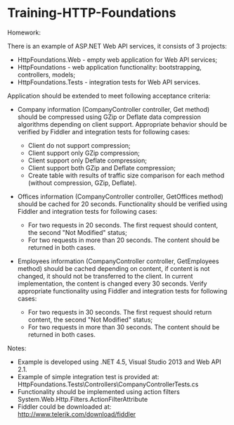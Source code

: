 Training-HTTP-Foundations
=========================

Homework:

There is an example of ASP.NET Web API services, it consists of 3 projects:
 - HttpFoundations.Web - empty web application for Web API services;
 - HttpFoundations - web application functionality: bootstrapping, controllers, models;
 - HttpFoundations.Tests - integration tests for Web API services.

Application should be extended to meet following acceptance criteria:
 - Company information (CompanyController controller, Get method) should be compressed using GZip or Deflate data compression algorithms depending on client support. Appropriate behavior should be verified by Fiddler and integration tests for following cases:
 	- Client do not support compression;
 	- Client support only GZip compression;
 	- Client support only Deflate compression;
 	- Client support both GZip and Deflate compression;
 	- Create table with results of traffic size comparison for each method (without compression, GZip, Deflate).
 
 - Offices information (CompanyController controller, GetOffices method) should be cached for 20 seconds. Functionality should be verified using Fiddler and integration tests for following cases:
 	- For two requests in 20 seconds. The first request should content, the second "Not Modified" status;
 	- For two requests in more than 20 seconds. The content should be returned in both cases.

 - Employees information (CompanyController controller, GetEmployees method) should be cached depending on content, if content is not changed, it should not be transferred to the client. In current implementation, the content is changed every 30 seconds. Verify appropriate functionality using Fiddler and integration tests for following cases:
 	- For two requests in 30 seconds. The first request should return content, the second "Not Modified" status;
 	- For two requests in more than 30 seconds. The content should be returned in both cases.

Notes:
 - Example is developed using .NET 4.5, Visual Studio 2013 and Web API 2.1.
 - Example of simple integration test is provided at: HttpFoundations.Tests\Controllers\CompanyControllerTests.cs
 - Functionality should be implemented using action filters System.Web.Http.Filters.ActionFilterAttribute
 - Fiddler could be downloaded at: http://www.telerik.com/download/fiddler
